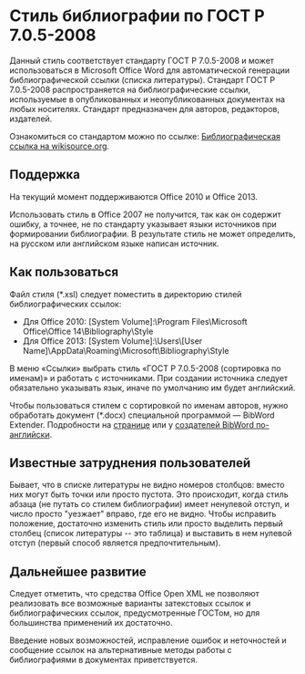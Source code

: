 ﻿# Стиль библиографии по ГОСТ Р 7.0.5-2008

Данный стиль соответствует стандарту ГОСТ Р 7.0.5-2008 и может использоваться в Microsoft Office Word для автоматической генерации библиографической ссылки (списка литературы). Стандарт ГОСТ Р 7.0.5-2008 распространяется на библиографические ссылки, используемые в опубликованных и неопубликованных документах на любых носителях. Стандарт предназначен для авторов, редакторов, издателей.

Ознакомиться со стандартом можно по ссылке: [Библиографическая ссылка на wikisource.org](http://ru.wikisource.org/wiki/ГОСТ_Р_7.0.5—2008).

## Поддержка

На текущий момент поддерживаются Office 2010 и Office 2013.

Использовать стиль в Office 2007 не получится, так как он содержит ошибку, а точнее, не по стандарту указывает языки источников при формировании библиографии. В результате стиль не может определить, на русском или английском языке написан источник.

## Как пользоваться 

Файл стиля (*.xsl) следует поместить в директорию стилей библиографических ссылок:

* Для Office 2010:  [System Volume]:\Program Files\Microsoft Office\Office 14\Bibliography\Style
* Для Office 2013:  [System Volume]:\Users\\[User Name]\AppData\Roaming\Microsoft\Bibliography\Style

В меню «Ссылки» выбрать стиль «ГОСТ Р 7.0.5-2008 (сортировка по именам)» и работать с источниками. При создании источника следует обязательно указывать язык, иначе по умолчанию им будет английский.

Чтобы пользоваться стилем с сортировкой по именам авторов, нужно обработать документ (*.docx) специальной программой — BibWord Extender. Подробности на [странице](http://det-random.livejournal.com/28819.html) или у  [создателей BibWord по-английски](http://bibword.codeplex.com/wikipage?title=BibWord%20Extender&referringTitle=FAQ).

## Известные затруднения пользователей

Бывает, что в списке литературы не видно номеров столбцов: вместо них могут быть точки или просто пустота. Это происходит, когда стиль абзаца (не путать со стилем библиографии) имеет ненулевой отступ, и число просто "уезжает" вправо, где его не видно. Чтобы исправить положение, достаточно изменить стиль или просто выделить первый столбец (список литературы -- это таблица) и выставить в нем нулевой отступ (первый способ является предпочтительным).

## Дальнейшее развитие

Следует отметить, что средства Office Open XML не позволяют реализовать все возможные варианты затекстовых ссылок и библиографических ссылок, предусмотренные ГОСТом, но для большинства применений их достаточно. 

Введение новых возможностей, исправление ошибок и неточностей и сообщение ссылок на альтернативные методы работы с библиографиями в документах приветствуется.
